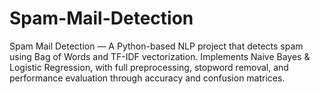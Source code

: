 # Spam-Mail-Detection
Spam Mail Detection — A Python-based NLP project that detects spam using Bag of Words and TF-IDF vectorization. Implements Naive Bayes &amp; Logistic Regression, with full preprocessing, stopword removal, and performance evaluation through accuracy and confusion matrices.
